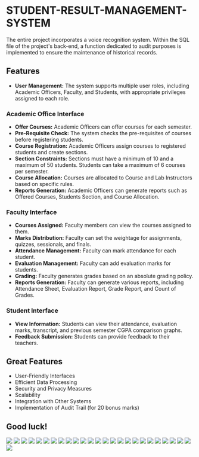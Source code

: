 
<h1> STUDENT-RESULT-MANAGEMENT-SYSTEM</h1>
<p>
  The entire project incorporates a voice recognition system.
  Within the SQL file of the project's back-end, a function dedicated to audit purposes is implemented to ensure the maintenance of historical records.
</p>

## Features

- **User Management:** The system supports multiple user roles, including Academic Officers, Faculty, and Students, with appropriate privileges assigned to each role.

### Academic Office Interface

- **Offer Courses:** Academic Officers can offer courses for each semester.
- **Pre-Requisite Check:** The system checks the pre-requisites of courses before registering students.
- **Course Registration:** Academic Officers assign courses to registered students and create sections.
- **Section Constraints:** Sections must have a minimum of 10 and a maximum of 50 students. Students can take a maximum of 6 courses per semester.
- **Course Allocation:** Courses are allocated to Course and Lab Instructors based on specific rules.
- **Reports Generation:** Academic Officers can generate reports such as Offered Courses, Students Section, and Course Allocation.

### Faculty Interface

- **Courses Assigned:** Faculty members can view the courses assigned to them.
- **Marks Distribution:** Faculty can set the weightage for assignments, quizzes, sessionals, and finals.
- **Attendance Management:** Faculty can mark attendance for each student.
- **Evaluation Management:** Faculty can add evaluation marks for students.
- **Grading:** Faculty generates grades based on an absolute grading policy.
- **Reports Generation:** Faculty can generate various reports, including Attendance Sheet, Evaluation Report, Grade Report, and Count of Grades.

### Student Interface

- **View Information:** Students can view their attendance, evaluation marks, transcript, and previous semester CGPA comparison graphs.
- **Feedback Submission:** Students can provide feedback to their teachers.

## Great Features


- User-Friendly Interfaces
- Efficient Data Processing
- Security and Privacy Measures
- Scalability
- Integration with Other Systems
- Implementation of Audit Trail (for 20 bonus marks)

## Good luck!

 
<img src="ss/Screenshot (30).png"/>
<img src="ss/Screenshot (31).png"/>
<img src="ss/Screenshot (32).png"/>

<img src="ss/Screenshot (33).png"/>
<img src="ss/Screenshot (34).png"/>
<img src="ss/Screenshot (35).png"/>

<img src="ss/Screenshot (36).png"/>
<img src="ss/Screenshot (37).png"/>
<img src="ss/Screenshot (38).png"/>

<img src="ss/Screenshot (39).png"/>
<img src="ss/Screenshot (40).png"/>
<img src="ss/Screenshot (41).png"/>

<img src="ss/Screenshot (42).png"/>
<img src="ss/Screenshot (43).png"/>
<img src="ss/Screenshot (44).png"/>

<img src="ss/Screenshot (45).png"/>
<img src="ss/Screenshot (46).png"/>
<img src="ss/Screenshot (47).png"/>

<img src="ss/Screenshot (48).png"/>
<img src="ss/Screenshot (49).png"/>

<img src ="ss/WhatsApp Image 2023-05-14 at 11.07.15 PM.jpeg"/>
<img src = "ss/WhatsApp Image 2023-05-14 at 11.08.07 PM.jpeg"/>
<img src="ss/WhatsApp Image 2023-05-14 at 11.08.41 PM.jpeg"/>
<img src="ss/WhatsApp Image 2023-05-14 at 11.09.15 PM.jpeg"/>
<img src="ss/WhatsApp Image 2023-05-14 at 11.09.48 PM.jpeg"/>
<img src="ss/WhatsApp Image 2023-05-14 at 11.12.12 PM.jpeg"/>




